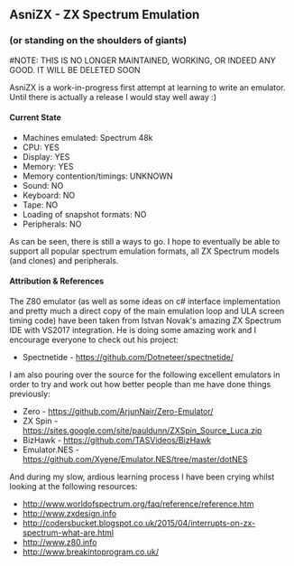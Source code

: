 ## AsniZX - ZX Spectrum Emulation 
### (or standing on the shoulders of giants)

#NOTE: THIS IS NO LONGER MAINTAINED, WORKING, OR INDEED ANY GOOD. IT WILL BE DELETED SOON

AsniZX is a work-in-progress first attempt at learning to write an emulator. Until there is actually a release I would stay well away :)

#### Current State

* Machines emulated: Spectrum 48k
* CPU: YES
* Display: YES
* Memory: YES
* Memory contention/timings: UNKNOWN
* Sound: NO
* Keyboard: NO
* Tape: NO
* Loading of snapshot formats: NO
* Peripherals: NO

As can be seen, there is still a ways to go. I hope to eventually be able to support all popular spectrum emulation formats, all ZX Spectrum models (and clones) and peripherals.

#### Attribution & References

The Z80 emulator (as well as some ideas on c# interface implementation and pretty much a direct copy of the main emulation loop and ULA screen timing code) have been taken from Istvan Novak's amazing ZX Spectrum IDE with VS2017 integration.
He is doing some amazing work and I encourage everyone to check out his project:

* Spectnetide - https://github.com/Dotneteer/spectnetide/

I am also pouring over the source for the following excellent emulators in order to try and work out how better people than me have done things previously:

* Zero - https://github.com/ArjunNair/Zero-Emulator/
* ZX Spin - https://sites.google.com/site/pauldunn/ZXSpin_Source_Luca.zip
* BizHawk - https://github.com/TASVideos/BizHawk
* Emulator.NES - https://github.com/Xyene/Emulator.NES/tree/master/dotNES

And during my slow, ardious learning process I have been crying whilst looking at the following resources:

* http://www.worldofspectrum.org/faq/reference/reference.htm
* http://www.zxdesign.info
* http://codersbucket.blogspot.co.uk/2015/04/interrupts-on-zx-spectrum-what-are.html
* http://www.z80.info
* http://www.breakintoprogram.co.uk/

